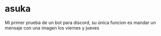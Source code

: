 # asuka
Mi primer prueba de un bot para discord, su única funcion es mandar un mensaje con una imagen los viernes y jueves
